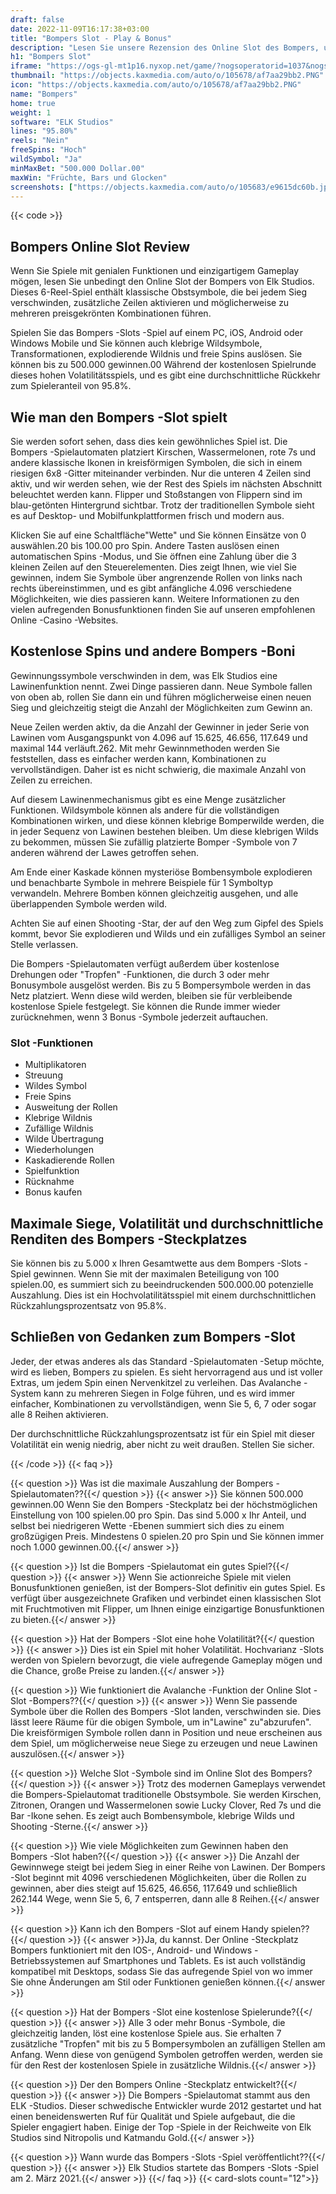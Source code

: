 ```yaml
---
draft: false
date: 2022-11-09T16:17:38+03:00
title: "Bompers Slot - Play & Bonus"
description: "Lesen Sie unsere Rezension des Online Slot des Bompers, um das innovative Gameplay- und Bonusfunktionen zu entdecken. Sie werden sehen, wo Sie es mit den besten Casino -Angeboten spielen können."
h1: "Bompers Slot"
iframe: "https://ogs-gl-mt1p16.nyxop.net/game/?nogsoperatorid=1037&nogsgameid=110053&nogslang=en_gb&nogscurrency=eur&nogsmode=demo"
thumbnail: "https://objects.kaxmedia.com/auto/o/105678/af7aa29bb2.PNG"
icon: "https://objects.kaxmedia.com/auto/o/105678/af7aa29bb2.PNG"
name: "Bompers"
home: true
weight: 1
software: "ELK Studios"
lines: "95.80%"
reels: "Nein"
freeSpins: "Hoch"
wildSymbol: "Ja"
minMaxBet: "500.000 Dollar.00"
maxWin: "Früchte, Bars und Glocken"
screenshots: ["https://objects.kaxmedia.com/auto/o/105683/e9615dc60b.jpeg"]
---
```


{{< code >}}<h2>Bompers Online Slot Review</h2><p>Wenn Sie Spiele mit genialen Funktionen und einzigartigem Gameplay mögen, lesen Sie unbedingt den Online Slot der Bompers von Elk Studios. Dieses 6-Reel-Spiel enthält klassische Obstsymbole, die bei jedem Sieg verschwinden, zusätzliche Zeilen aktivieren und möglicherweise zu mehreren preisgekrönten Kombinationen führen.</p><p>Spielen Sie das Bompers -Slots -Spiel auf einem PC, iOS, Android oder Windows Mobile und Sie können auch klebrige Wildsymbole, Transformationen, explodierende Wildnis und freie Spins auslösen. Sie können bis zu 500.000 gewinnen.00 Während der kostenlosen Spielrunde dieses hohen Volatilitätsspiels, und es gibt eine durchschnittliche Rückkehr zum Spieleranteil von 95.8%.</p><h2>Wie man den Bompers -Slot spielt</h2><p>Sie werden sofort sehen, dass dies kein gewöhnliches Spiel ist. Die Bompers -Spielautomaten platziert Kirschen, Wassermelonen, rote 7s und andere klassische Ikonen in kreisförmigen Symbolen, die sich in einem riesigen 6x8 -Gitter miteinander verbinden. Nur die unteren 4 Zeilen sind aktiv, und wir werden sehen, wie der Rest des Spiels im nächsten Abschnitt beleuchtet werden kann. Flipper und Stoßstangen von Flippern sind im blau-getönten Hintergrund sichtbar. Trotz der traditionellen Symbole sieht es auf Desktop- und Mobilfunkplattformen frisch und modern aus.</p><p>Klicken Sie auf eine Schaltfläche"Wette" und Sie können Einsätze von 0 auswählen.20 bis 100.00 pro Spin. Andere Tasten auslösen einen automatischen Spins -Modus, und Sie öffnen eine Zahlung über die 3 kleinen Zeilen auf den Steuerelementen. Dies zeigt Ihnen, wie viel Sie gewinnen, indem Sie Symbole über angrenzende Rollen von links nach rechts übereinstimmen, und es gibt anfängliche 4.096 verschiedene Möglichkeiten, wie dies passieren kann. Weitere Informationen zu den vielen aufregenden Bonusfunktionen finden Sie auf unseren empfohlenen Online -Casino -Websites.</p><h2>Kostenlose Spins und andere Bompers -Boni</h2><p>Gewinnungssymbole verschwinden in dem, was Elk Studios eine Lawinenfunktion nennt. Zwei Dinge passieren dann. Neue Symbole fallen von oben ab, rollen Sie dann ein und führen möglicherweise einen neuen Sieg und gleichzeitig steigt die Anzahl der Möglichkeiten zum Gewinn an.</p><p>Neue Zeilen werden aktiv, da die Anzahl der Gewinner in jeder Serie von Lawinen vom Ausgangspunkt von 4.096 auf 15.625, 46.656, 117.649 und maximal 144 verläuft.262. Mit mehr Gewinnmethoden werden Sie feststellen, dass es einfacher werden kann, Kombinationen zu vervollständigen. Daher ist es nicht schwierig, die maximale Anzahl von Zeilen zu erreichen.</p><p>Auf diesem Lawinenmechanismus gibt es eine Menge zusätzlicher Funktionen. Wildsymbole können als andere für die vollständigen Kombinationen wirken, und diese können klebrige Bomperwilde werden, die in jeder Sequenz von Lawinen bestehen bleiben. Um diese klebrigen Wilds zu bekommen, müssen Sie zufällig platzierte Bomper -Symbole von 7 anderen während der Lawes getroffen sehen.</p><p>Am Ende einer Kaskade können mysteriöse Bombensymbole explodieren und benachbarte Symbole in mehrere Beispiele für 1 Symboltyp verwandeln. Mehrere Bomben können gleichzeitig ausgehen, und alle überlappenden Symbole werden wild.</p><p>Achten Sie auf einen Shooting -Star, der auf den Weg zum Gipfel des Spiels kommt, bevor Sie explodieren und Wilds und ein zufälliges Symbol an seiner Stelle verlassen.</p><p>Die Bompers -Spielautomaten verfügt außerdem über kostenlose Drehungen oder "Tropfen" -Funktionen, die durch 3 oder mehr Bonusymbole ausgelöst werden. Bis zu 5 Bompersymbole werden in das Netz platziert. Wenn diese wild werden, bleiben sie für verbleibende kostenlose Spiele festgelegt. Sie können die Runde immer wieder zurücknehmen, wenn 3 Bonus -Symbole jederzeit auftauchen.</p><h3>
Slot -Funktionen</h3><ul>
<li></span>
Multiplikatoren</li>
<li></span>
Streuung</li>
<li></span>
Wildes Symbol</li>
<li></span>
Freie Spins</li>
<li></span>
Ausweitung der Rollen</li>
<li></span>
Klebrige Wildnis</li>
<li></span>
Zufällige Wildnis</li>
<li></span>
Wilde Übertragung</li>
<li></span>
Wiederholungen</li>
<li></span>
Kaskadierende Rollen</li>
<li></span>
Spielfunktion</li>
<li></span>
Rücknahme</li>
<li></span>
Bonus kaufen</li></ul><h2>Maximale Siege, Volatilität und durchschnittliche Renditen des Bompers -Steckplatzes</h2><p>Sie können bis zu 5.000 x Ihren Gesamtwette aus dem Bompers -Slots -Spiel gewinnen. Wenn Sie mit der maximalen Beteiligung von 100 spielen.00, es summiert sich zu beeindruckenden 500.000.00 potenzielle Auszahlung. Dies ist ein Hochvolatilitätsspiel mit einem durchschnittlichen Rückzahlungsprozentsatz von 95.8%.</p><h2>Schließen von Gedanken zum Bompers -Slot</h2><p>Jeder, der etwas anderes als das Standard -Spielautomaten -Setup möchte, wird es lieben, Bompers zu spielen. Es sieht hervorragend aus und ist voller Extras, um jedem Spin einen Nervenkitzel zu verleihen. Das Avalanche -System kann zu mehreren Siegen in Folge führen, und es wird immer einfacher, Kombinationen zu vervollständigen, wenn Sie 5, 6, 7 oder sogar alle 8 Reihen aktivieren.</p><p>Der durchschnittliche Rückzahlungsprozentsatz ist für ein Spiel mit dieser Volatilität ein wenig niedrig, aber nicht zu weit draußen. Stellen Sie sicher.</p>
{{< /code >}}
{{< faq >}}

{{< question >}} Was ist die maximale Auszahlung der Bompers -Spielautomaten??{{</ question >}}
{{< answer >}} Sie können 500.000 gewinnen.00 Wenn Sie den Bompers -Steckplatz bei der höchstmöglichen Einstellung von 100 spielen.00 pro Spin. Das sind 5.000 x Ihr Anteil, und selbst bei niedrigeren Wette -Ebenen summiert sich dies zu einem großzügigen Preis. Mindestens 0 spielen.20 pro Spin und Sie können immer noch 1.000 gewinnen.00.{{</ answer >}}

{{< question >}} Ist die Bompers -Spielautomat ein gutes Spiel?{{</ question >}}
{{< answer >}} Wenn Sie actionreiche Spiele mit vielen Bonusfunktionen genießen, ist der Bompers-Slot definitiv ein gutes Spiel. Es verfügt über ausgezeichnete Grafiken und verbindet einen klassischen Slot mit Fruchtmotiven mit Flipper, um Ihnen einige einzigartige Bonusfunktionen zu bieten.{{</ answer >}}

{{< question >}} Hat der Bompers -Slot eine hohe Volatilität?{{</ question >}}
{{< answer >}} Dies ist ein Spiel mit hoher Volatilität. Hochvarianz -Slots werden von Spielern bevorzugt, die viele aufregende Gameplay mögen und die Chance, große Preise zu landen.{{</ answer >}}

{{< question >}} Wie funktioniert die Avalanche -Funktion der Online Slot -Slot -Bompers??{{</ question >}}
{{< answer >}} Wenn Sie passende Symbole über die Rollen des Bompers -Slot landen, verschwinden sie. Dies lässt leere Räume für die obigen Symbole, um in"Lawine" zu"abzurufen". Die kreisförmigen Symbole rollen dann in Position und neue erscheinen aus dem Spiel, um möglicherweise neue Siege zu erzeugen und neue Lawinen auszulösen.{{</ answer >}}

{{< question >}} Welche Slot -Symbole sind im Online Slot des Bompers?{{</ question >}}
{{< answer >}} Trotz des modernen Gameplays verwendet die Bompers-Spielautomat traditionelle Obstsymbole. Sie werden Kirschen, Zitronen, Orangen und Wassermelonen sowie Lucky Clover, Red 7s und die Bar -Ikone sehen. Es zeigt auch Bombensymbole, klebrige Wilds und Shooting -Sterne.{{</ answer >}}

{{< question >}} Wie viele Möglichkeiten zum Gewinnen haben den Bompers -Slot haben?{{</ question >}}
{{< answer >}} Die Anzahl der Gewinnwege steigt bei jedem Sieg in einer Reihe von Lawinen. Der Bompers -Slot beginnt mit 4096 verschiedenen Möglichkeiten, über die Rollen zu gewinnen, aber dies steigt auf 15.625, 46.656, 117.649 und schließlich 262.144 Wege, wenn Sie 5, 6, 7 entsperren, dann alle 8 Reihen.{{</ answer >}}

{{< question >}} Kann ich den Bompers -Slot auf einem Handy spielen??{{</ question >}}
{{< answer >}}Ja, du kannst. Der Online -Steckplatz Bompers funktioniert mit den IOS-, Android- und Windows -Betriebssystemen auf Smartphones und Tablets. Es ist auch vollständig kompatibel mit Desktops, sodass Sie das aufregende Spiel von wo immer Sie ohne Änderungen am Stil oder Funktionen genießen können.{{</ answer >}}

{{< question >}} Hat der Bompers -Slot eine kostenlose Spielerunde?{{</ question >}}
{{< answer >}} Alle 3 oder mehr Bonus -Symbole, die gleichzeitig landen, löst eine kostenlose Spiele aus. Sie erhalten 7 zusätzliche "Tropfen" mit bis zu 5 Bompersymbolen an zufälligen Stellen am Anfang. Wenn diese von genügend Symbolen getroffen werden, werden sie für den Rest der kostenlosen Spiele in zusätzliche Wildnis.{{</ answer >}}

{{< question >}} Der den Bompers Online -Steckplatz entwickelt?{{</ question >}}
{{< answer >}} Die Bompers -Spielautomat stammt aus den ELK -Studios. Dieser schwedische Entwickler wurde 2012 gestartet und hat einen beneidenswerten Ruf für Qualität und Spiele aufgebaut, die die Spieler engagiert haben. Einige der Top -Spiele in der Reichweite von Elk Studios sind Nitropolis und Katmandu Gold.{{</ answer >}}

{{< question >}} Wann wurde das Bompers -Slots -Spiel veröffentlicht??{{</ question >}}
{{< answer >}} Elk Studios startete das Bompers -Slots -Spiel am 2. März 2021.{{</ answer >}}
{{</ faq >}}
{{< card-slots count="12">}}